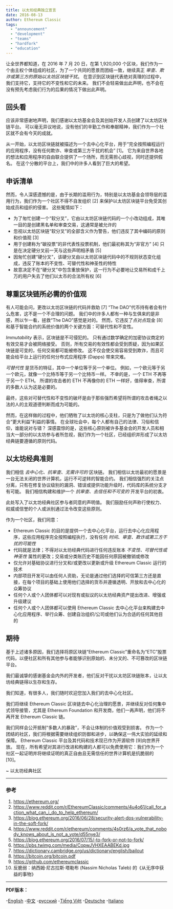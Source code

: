 ```yaml
---
title: 以太坊经典独立宣言
date: 2016-08-13
author: Ethereum Classic
tags:
  - "announcement"
  - "development"
  - "teams"
  - "hardfork"
  - "education"
---
```


让全世界都知道，在 2016 年 7 月 20 日，在第 1,920,000 个区块，我们作为一个由主权个体组成的社区，为了一个共同的愿景而团结一致，继续真正 *审查、欺诈或第三方的原始以太坊区块链干扰*。 在意识到区块链代表绝对真理的过程中，我们支持它，支持它的不变性和它的未来。 我们不会轻易做出此声明，也不会在没有预先考虑我们行为的后果的情况下做出此声明。

## 回头看

应该非常感谢地声明，我们感谢以太坊基金会及其创始开发人员创建了以太坊区块链平台。 可以毫无异议地说，没有他们的辛勤工作和奉献精神，我们作为一个社区就不会有今天的成就。

从一开始，以太坊区块链就被描述为一个去中心化平台，用于“完全按照编程运行的应用程序，没有任何欺诈、审查或第三方干扰的机会” [1]。 它为来自世界各地的想法和应用程序的自由联合提供了一个场所，而无需担心歧视，同时还提供假名。 在这个分散的平台上，我们中的许多人看到了巨大的希望。

## 申诉清单

然而，令人深感遗憾的是，由于长期的滥用行为，特别是以太坊基金会领导层的滥用行为，我们作为一个社区不得不自发组织 [2] 来保护以太坊区块链平台免受其创始成员和组织的侵害。 这些冤情如下：

- 为了匆忙创建一个“软分叉”，它由以太坊区块链代码的一个小改动组成，其唯一目的是创建黑名单和审查交易，这通常是被允许的
- 忽视以太坊区块链“软分叉”的全部含义作为警告，他们违反了其中编码的原则和价值观 [3]
- 用于创建称为“碳投票”的非代表性投票机制，他们最初称其为“非官方” [4] 只是在决定硬分叉前一天与这些声明相矛盾 [5]
- 因匆忙创建“硬分叉”，该硬分叉由以太坊区块链代码中的不规则状态变化组成，违反了账本的不变性、可替代性和神圣性的特性
- 故意决定不在“硬分叉”中包含重放保护，这一行为不必要地让交易所和成千上万的用户失去了他们以太币的合法所有权 [6]

## 尊重区块链所必需的价值观

有人可能会问，更改以太坊区块链的代码并救助 [7] “The DAO”代币持有者会有什么危害，这不是一个不合理的问题。 我们中的许多人都有一种与生俱来的是非感，所以乍一看，拯救“The DAO”感觉是对的。 然而，它违反了点对点现金 [8] 和基于智能合约的系统价值的两个关键方面：可替代性和不变性。

*Immutability* 表示，区块链是不可侵犯的。 只有通过数学确定的加密协议商定的有效交易才会被网络接受。 否则，所有交易的有效性都会受到质疑，因为如果区块链是可变的，任何交易都可能被修改。 这不仅会使交易容易受到欺诈，而且可能会给平台上运行的任何分布式应用程序 (Dapps) 带来灾难。

*可替代性* 是货币的特征，其中一个单位等于另一个单位。 例如，一个欧元等于另一个欧元，就像一个比特币等于另一个比特币一样。 不幸的是，一个 ETH 不再等于另一个 ETH。 所谓的攻击者的 ETH 不再像你的 ETH 一样好，值得审查，所谓的多数人认为这是必要的。

最终，这些对可替代性和不变性的破坏是由于那些强烈希望将所谓的攻击者绳之以法的人的主观道德判断而成为可能的。

然而，在这样做的过程中，他们牺牲了以太坊的核心支柱，只是为了做他们认为符合“更大利益”利益的事情。 在全球社会中，每个人都有自己的法律、习俗和信仰，谁能说对与错？ 深感震惊的是，这些核心原则被许多基金会的开发人员和相当大一部分的以太坊参与者所忽视，我们作为一个社区，已经组织并形成了以太坊经典链要遵循的原则代码。

## 以太坊经典准则

我们相信 *去中心化、抗审查、无需许可的* 区块链。 我们相信以太坊最初的愿景是一台无法关闭的世界计算机，运行不可逆转的智能合约。 我们相信强烈的关注点分离，只有在修复协议级别的漏洞、错误或提供功能升级时，代码库的系统分支才有可能。 我们相信构建和维护一个 *抗审查、去信任和不可变的* 开发平台的初衷。

此处写入了以太坊经典社区参与者同意的声明值。 我们鼓励任何声称行使权力、权威或信誉的个人或派别通过法令改变这些原则。

作为一个社区，我们同意：

- Ethereum Classic 的目的是提供一个去中心化平台，运行去中心化应用程序，这些应用程序完全按照编程执行，没有任何 *时间、审查、欺诈或第三方干扰的可能性*
- 代码就是法律；不得对以太坊经典代码进行任何违反账本 *不变性、可替代性或神圣性* 属性的更改；交易或分类账历史不能因任何原因被撤销或修改
- 仅允许对基础协议进行分叉和/或更改以更新或升级 Ethereum Classic 运行的技术
- 内部项目开发可以由任何人资助，无论是通过他们选择的可信第三方还是直接，在每个项目的基础上使用他们选择的货币并遵循透明、开放和去中心化的众筹协议
- 任何个人或个人团体都可以对现有或拟议的以太坊经典资产提出改进、增强或升级建议
- 任何个人或个人团体都可以使用 Ethereum Classic 去中心化平台来构建去中心化应用程序、举行众筹、创建自治组织/公司或他们认为合适的任何其他目的

## 期待

基于上述诸多原因，我们选择将原区块链“Ethereum Classic”重命名为“ETC”股票代码，以便社区和所有其他参与者能够识别原始的、未分叉的、不可篡改的区块链平台。

我们最诚挚的感谢基金会内外的开发者，他们反对干扰以太坊区块链账本，让以太坊经典链得以生存和生存。

我们知道，有很多人，我们随时欢迎您加入我们的去中心化社区。

我们将继续 Ethereum Classic 区块链去中心化治理的愿景，并继续反对任何集中式领导接管，尤其是 Ethereum Foundation 和开发商，他们一再声明，他们将不再开发 Ethereum Classic 链。

我们同样会公开抵制“多数人的暴政”，不会让体制的价值观受到损害。 作为一个团结的社区，我们将根据需要继续组织防御和进步，以确保这一伟大实验的延续和保障。 Ethereum Classic 平台及其代码和技术现已作为开源软件 [9]向世界开放。 现在，所有希望对其进行改进和构建的人都可以免费使用它：我们作为一个社区一起证明并将继续证明的真正自由且无需信任的世界计算机是抗脆弱的 [10]。

~ 以太坊经典社区

---

### 参考

1. https://ethereum.org/
2. https://www.reddit.com/r/EthereumClassic/comments/4u4o61/call_for_action_what_can_i_do_to_help_ethereum/
3. https://blog.ethereum.org/2016/06/28/security-alert-dos-vulnerability-in-the-soft-fork/
4. https://www.reddit.com/r/ethereum/comments/4s0rz6/a_vote_that_nobody_knows_about_is_not_a_vote/d55nye3/
5. https://blog.ethereum.org/2016/07/15/-to-fork-or-not-to-fork/
6. https://pbs.twimg.com/media/CopwJVHXEAABEKd.jpg
7. https://dictionary.cambridge.org/us/dictionary/english/bailout
8. https://bitcoin.org/bitcoin.pdf
9. https://github.com/ethereumclassic
10. 反脆弱：纳西姆·尼古拉斯·塔勒布 (Nassim Nicholas Taleb) 的《从无序中获益的事物》

---

**PDF版本：**

-[English](https://ethereumclassic.org/ETC_Declaration_of_Independence.pdf) -[中文](https://ethereumclassic.org//ETC_Declaration_of_Independence_chinese.pdf) -[русский](https://ethereumclassic.org//ETC_Declaration_of_Independence_russian.pdf) -[Tiếng Việt](https://ethereumclassic.org//ETC_Declaration_of_Independence_vietnamese.pdf) -[Deutsche](https://ethereumclassic.org//ETC_Declaration_of_Independence_german.pdf) -[Italiano](https://ethereumclassic.org//ETC_Declaration_of_Independence_italian.pdf)

